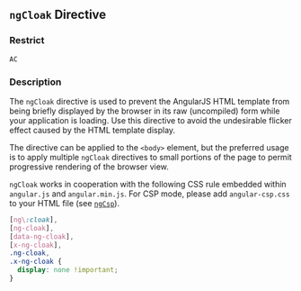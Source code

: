 ## `ngCloak` Directive

### Restrict

`AC`

### Description

The `ngCloak` directive is used to prevent the AngularJS HTML template from being briefly displayed by the browser in its raw (uncompiled) form while your application is loading. Use this directive to avoid the undesirable flicker effect caused by the HTML template display.

The directive can be applied to the `<body>` element, but the preferred usage is to apply multiple `ngCloak` directives to small portions of the page to permit progressive rendering of the browser view.

`ngCloak` works in cooperation with the following CSS rule embedded within `angular.js` and `angular.min.js`. For CSP mode, please add `angular-csp.css` to your HTML file (see [`ngCsp`](ng.directive:ngCsp)).

```css
[ng\:cloak],
[ng-cloak],
[data-ng-cloak],
[x-ng-cloak],
.ng-cloak,
.x-ng-cloak {
  display: none !important;
}
```
